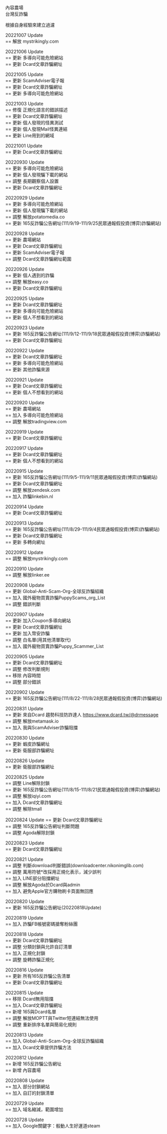 內容農場  
台灣反詐騙   

根據自身經驗來建立過濾  

20221007 Update  
 == 解放 mystrikingly.com

20221006 Update  
 == 更新 多導向可能危險網站  
 == 更新 Dcard文章詐騙網址  

20221005 Update  
 == 更新 ScamAdviser電子報  
 == 更新 Dcard文章詐騙網址  
 == 更新 多導向可能危險網站  

20221003 Update  
 == 修復 正規化語言的錯誤描述  
 == 更新 Dcard文章詐騙網址  
 == 更新 個人發現的怪異測試  
 == 更新 個人發現Mail怪異連結  
 == 更新 Line用到的網域  

20221001 Update  
 == 更新 Dcard文章詐騙網址  

20220930 Update  
 == 更新 多導向可能危險網站  
 == 更新 個人發現騙下載的網站  
 == 調整 長期觀察個人設置  
 == 更新 Dcard文章詐騙網址  

20220929 Update  
 == 更新 多導向可能危險網站  
 == 更新 個人發現騙下載的網站  
 == 調整 解放potatomedia.co  
 == 更新 165反詐騙公告網址(111/9/19-111/9/25民眾通報假投資(博弈)詐騙網站)  

20220928 Update  
 == 更新 農場網站  
 == 更新 Dcard文章詐騙網址  
 == 更新 ScamAdviser電子報  
 == 調整 Dcard文章詐騙網址範圍  

20220926 Update  
 == 更新 個人遇到的詐騙  
 == 調整 解放easy.co  
 == 更新 Dcard文章詐騙網址  

20220925 Update  
 == 更新 Dcard文章詐騙網址  
 == 更新 多導向可能危險網站  
 == 更新 個人不想看到的網站  

20220923 Update  
 == 更新 165反詐騙公告網址(111/9/12-111/9/18民眾通報假投資(博弈)詐騙網站)  
 == 更新 Dcard文章詐騙網址  

20220922 Update  
 == 更新 Dcard文章詐騙網址  
 == 更新 多導向可能危險網站  
 == 更新 其他詐騙來源  

20220921 Update  
 == 更新 Dcard文章詐騙網址  
 == 更新 個人不想看到的網站  

20220920 Update  
 == 更新 農場網站  
 == 加入 多導向可能危險網站  
 == 調整 解放tradingview.com  

20220919 Update  
 == 更新 Dcard文章詐騙網址  

20220917 Update  
 == 更新 Dcard文章詐騙網址  
 == 更新 個人不想看到的網站

20220915 Update  
 == 更新 165反詐騙公告網址(111/9/5-111/9/11民眾通報假投資(博弈)詐騙網站)  
 == 更新 Dcard文章詐騙網址  
 == 調整 解放zendesk.com  
 == 加入 詐騙linkebin.nl  

20220914 Update  
 == 更新 Dcard文章詐騙網址  

20220913 Update  
 == 更新 165反詐騙公告網址(111/8/29-111/9/4民眾通報假投資(博弈)詐騙網站)  
 == 更新 Dcard文章詐騙網址  
 == 更新 多轉向網址  

20220912 Update  
 == 調整 解放mystrikingly.com  

20220910 Update  
 == 調整 解放linker.ee  

20220908 Update  
 == 更新 Global-Anti-Scam-Org-全球反詐騙組織  
 == 加入 國外寵物買賣詐騙PuppyScams_org_List  
 == 調整 錯誤判斷  

20220907 Update  
 == 更新 加入Coupon多導向網站  
 == 更新 Dcard文章詐騙網址  
 == 更新 加入幣安詐騙  
 == 調整 白名單(用其他清單取代)  
 == 加入 國外寵物買賣詐騙Puppy_Scammer_List  

20220905 Update  
 == 更新 Dcard文章詐騙網址  
 == 調整 修改判斷規則  
 == 移除 內容時間  
 == 調整 部分錯誤  

20220902 Update  
 == 更新 165反詐騙公告網址(111/8/22-111/8/28民眾通報假投資(博弈)詐騙網站)  

20220831 Update  
 == 更新 來自Dcard 趨勢科技防詐達人 https://www.dcard.tw/@drmessage  
 == 調整 解放metamask.io  
 == 加入 我與ScamAdviser詐騙阻擋  

20220830 Update  
 == 更新 蝦皮詐騙網址  
 == 更新 衛服部詐騙網址  

20220826 Update  
 == 更新 衛服部詐騙網址  

20220825 Update  
 == 調整 Line解除封鎖  
 == 更新 165反詐騙公告網址(111/8/15-111/8/21民眾通報假投資(博弈)詐騙網站)  
 == 調整 解放iqiyi.com  
 == 加入 Dcard文章詐騙網址  
 == 調整 解除tmall  

20220824 Update
 == 更新 Dcard文章詐騙網址  
 == 調整 165反詐騙公告網址判斷問題  
 == 調整 Agoda解除封鎖  

20220823 Update  
 == 更新 Dcard文章詐騙網址  

20220821 Update  
 == 調整 判斷download判斷錯誤(downloadcenter.nikonimglib.com)  
 == 調整 萬用符號*改採用正規化表示，減少誤判  
 == 加入 LINE部分阻擋網址  
 == 調整 解放Agoda於Dcard與admin  
 == 加入 避免Apple官方購物刷卡頁面無回應  

20220820 Update  
 == 更新 165反詐騙公告網址(20220818Update)  

20220819 Update  
 == 加入 詐騙FB帳號密碼搶奪粉絲團  

20220818 Update  
 == 更新 Dcard文章詐騙網址  
 == 調整 分類封鎖與允許自訂清單  
 == 加入 正規化封鎖  
 == 調整 旋轉詐騙正規化  

20220816 Update  
 == 更新 所有165反詐騙公告清單  
 == 更新 Dcard文章詐騙網址  

20220815 Update  
 == 移除 Dcard無用阻擋  
 == 加入 Dcard文章詐騙網址  
 == 新增 165與Dcard名單  
 == 調整 解放MOPTT與Twitter短連結無法使用  
 == 調整 重新排序名單與簡易化規則  

20220813 Update  
 == 加入 Global-Anti-Scam-Org-全球反詐騙組織  
 == 加入 Dcard文章提供詐騙方法  

20220812 Update  
 == 新增 165反詐騙公告網址  
 == 新增 內容農場  

20220808 Update  
 == 加入 部分封鎖網站  
 == 加入 自訂的封鎖清單  

20220729 Update  
 == 加入 域名縮減，範圍增加  

20220728 Update  
 == 加入 Google關鍵字：骰動人生好運道steam  
